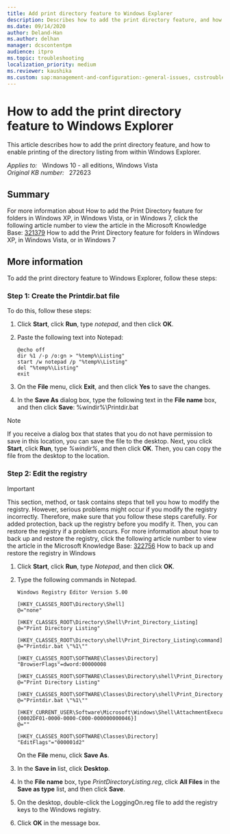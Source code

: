 ```yaml
---
title: Add print directory feature to Windows Explorer
description: Describes how to add the print directory feature, and how to enable printing of the directory listing from within Windows Explorer.
ms.date: 09/14/2020
author: Deland-Han
ms.author: delhan
manager: dcscontentpm
audience: itpro
ms.topic: troubleshooting
localization_priority: medium
ms.reviewer: kaushika
ms.custom: sap:management-and-configuration:-general-issues, csstroubleshoot
---
```

# How to add the print directory feature to Windows Explorer

This article describes how to add the print directory feature, and how to enable printing of the directory listing from within Windows Explorer.

_Applies to:_ &nbsp; Windows 10 - all editions, Windows Vista  
_Original KB number:_ &nbsp; 272623

## Summary

For more information about How to add the Print Directory feature for folders in Windows XP, in Windows Vista, or in Windows 7, click the following article number to view the article in the Microsoft Knowledge Base: [321379](https://support.microsoft.com/help/321379) How to add the Print Directory feature for folders in Windows XP, in Windows Vista, or in Windows 7  

## More information

To add the print directory feature to Windows Explorer, follow these steps:

### Step 1: Create the Printdir.bat file

To do this, follow these steps:

1. Click **Start**, click **Run**, type *notepad*, and then click **OK**.
2. Paste the following text into Notepad:

    ```console
    @echo off  
    dir %1 /-p /o:gn > "%temp%\Listing"  
    start /w notepad /p "%temp%\Listing"  
    del "%temp%\Listing"  
    exit
    ```

3. On the **File** menu, click **Exit**, and then click **Yes** to save the changes.
4. In the **Save As** dialog box, type the following text in the **File name** box, and then click **Save**: %windir%\\Printdir.bat  

> [!NOTE]
> If you receive a dialog box that states that you do not have permission to save in this location, you can save the file to the desktop. Next, you click **Start**, click **Run**, type *%windir%*, and then click **OK**. Then, you can copy the file from the desktop to the location.

### Step 2: Edit the registry

> [!IMPORTANT]
> This section, method, or task contains steps that tell you how to modify the registry. However, serious problems might occur if you modify the registry incorrectly. Therefore, make sure that you follow these steps carefully. For added protection, back up the registry before you modify it. Then, you can restore the registry if a problem occurs. For more information about how to back up and restore the registry, click the following article number to view the article in the Microsoft Knowledge Base: [322756](https://support.microsoft.com/help/322756) How to back up and restore the registry in Windows  

1. Click **Start**, click **Run**, type *Notepad*, and then click **OK**.
2. Type the following commands in Notepad.

    ```registry
    Windows Registry Editor Version 5.00

    [HKEY_CLASSES_ROOT\Directory\Shell]
    @="none"

    [HKEY_CLASSES_ROOT\Directory\Shell\Print_Directory_Listing]
    @="Print Directory Listing"

    [HKEY_CLASSES_ROOT\Directory\shell\Print_Directory_Listing\command]
    @="Printdir.bat \"%1\""

    [HKEY_CLASSES_ROOT\SOFTWARE\Classes\Directory]
    "BrowserFlags"=dword:00000008

    [HKEY_CLASSES_ROOT\SOFTWARE\Classes\Directory\shell\Print_Directory_Listing]
    @="Print Directory Listing"

    [HKEY_CLASSES_ROOT\SOFTWARE\Classes\Directory\shell\Print_Directory_Listing\command]
    @="Printdir.bat \"%1\""

    [HKEY_CURRENT_USER\Software\Microsoft\Windows\Shell\AttachmentExecute\{0002DF01-0000-0000-C000-000000000046}]
    @=""

    [HKEY_CLASSES_ROOT\SOFTWARE\Classes\Directory]
    "EditFlags"="000001d2"
    ```

    On the **File** menu, click **Save As**.
3. In the **Save in** list, click **Desktop**.
4. In the **File name** box, type *PrintDirectoryListing.reg*, click **All Files** in the **Save as type** list, and then click **Save**.
5. On the desktop, double-click the LoggingOn.reg file to add the registry keys to the Windows registry.
6. Click **OK** in the message box.
